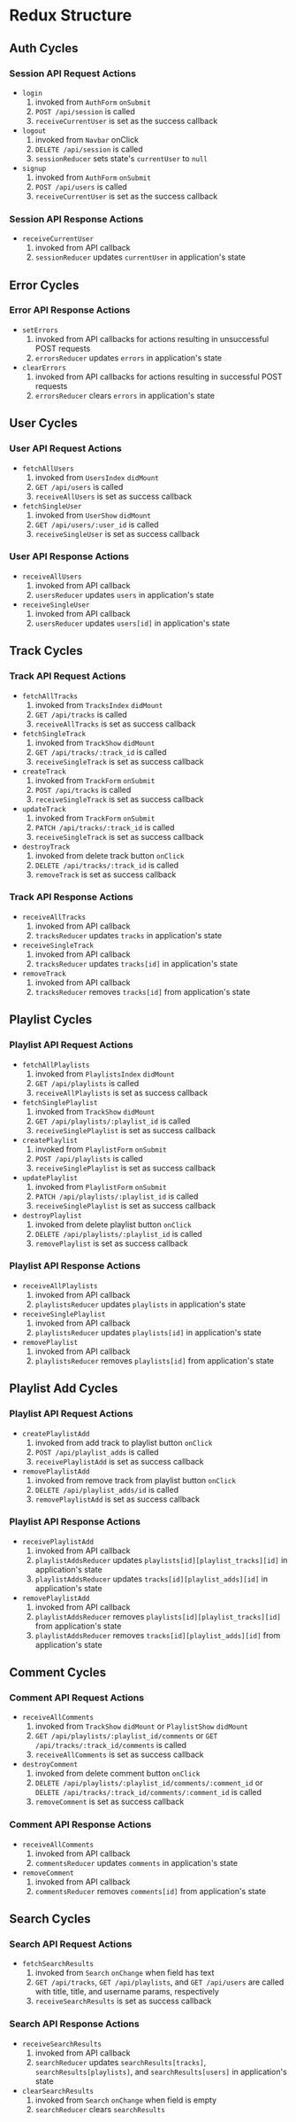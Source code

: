 # Redux Structure

## Auth Cycles
### Session API Request Actions
* `login`
  1. invoked from `AuthForm` `onSubmit`
  2. `POST /api/session` is called
  3. `receiveCurrentUser` is set as the success callback
* `logout`
  1. invoked from `Navbar` onClick
  2. `DELETE /api/session` is called
  3. `sessionReducer` sets state's `currentUser` to `null`
* `signup`
  1. invoked from `AuthForm` `onSubmit`
  2. `POST /api/users` is called
  3. `receiveCurrentUser` is set as the success callback

### Session API Response Actions
* `receiveCurrentUser`
  1. invoked from API callback
  2. `sessionReducer` updates `currentUser` in application's state


## Error Cycles
### Error API Response Actions
* `setErrors`
  1. invoked from API callbacks for actions resulting in unsuccessful POST requests
  2. `errorsReducer` updates `errors` in application's state
* `clearErrors`
  1. invoked from API callbacks for actions resulting in successful POST requests
  2. `errorsReducer` clears `errors` in application's state


## User Cycles
### User API Request Actions
* `fetchAllUsers`
  1. invoked from `UsersIndex` `didMount`
  2. `GET /api/users` is called
  3. `receiveAllUsers` is set as success callback
* `fetchSingleUser`
  1. invoked from `UserShow` `didMount`
  2. `GET /api/users/:user_id` is called
  3. `receiveSingleUser` is set as success callback

### User API Response Actions
* `receiveAllUsers`
  1. invoked from API callback
  2. `usersReducer` updates `users` in application's state
* `receiveSingleUser`
  1. invoked from API callback
  2. `usersReducer` updates `users[id]` in application's state


## Track Cycles
### Track API Request Actions
* `fetchAllTracks`
  1. invoked from `TracksIndex` `didMount`
  2. `GET /api/tracks` is called
  3. `receiveAllTracks` is set as success callback
* `fetchSingleTrack`
  1. invoked from `TrackShow` `didMount`
  2. `GET /api/tracks/:track_id` is called
  3. `receiveSingleTrack` is set as success callback
* `createTrack`
  1. invoked from `TrackForm` `onSubmit`
  2. `POST /api/tracks` is called
  3. `receiveSingleTrack` is set as success callback
* `updateTrack`
  1. invoked from `TrackForm` `onSubmit`
  2. `PATCH /api/tracks/:track_id` is called
  3. `receiveSingleTrack` is set as success callback
* `destroyTrack`
  1. invoked from delete track button `onClick`
  2. `DELETE /api/tracks/:track_id` is called
  3. `removeTrack` is set as success callback


### Track API Response Actions
* `receiveAllTracks`
  1. invoked from API callback
  2. `tracksReducer` updates `tracks` in application's state
* `receiveSingleTrack`
  1. invoked from API callback
  2. `tracksReducer` updates `tracks[id]` in application's state
* `removeTrack`
  1. invoked from API callback
  2. `tracksReducer` removes `tracks[id]` from application's state


## Playlist Cycles
### Playlist API Request Actions
* `fetchAllPlaylists`
  1. invoked from `PlaylistsIndex` `didMount`
  2. `GET /api/playlists` is called
  3. `receiveAllPlaylists` is set as success callback
* `fetchSinglePlaylist`
  1. invoked from `TrackShow` `didMount`
  2. `GET /api/playlists/:playlist_id` is called
  3. `receiveSinglePlaylist` is set as success callback
* `createPlaylist`
  1. invoked from `PlaylistForm` `onSubmit`
  2. `POST /api/playlists` is called
  3. `receiveSinglePlaylist` is set as success callback
* `updatePlaylist`
  1. invoked from `PlaylistForm` `onSubmit`
  2. `PATCH /api/playlists/:playlist_id` is called
  3. `receiveSinglePlaylist` is set as success callback
* `destroyPlaylist`
  1. invoked from delete playlist button `onClick`
  2. `DELETE /api/playlists/:playlist_id` is called
  3. `removePlaylist` is set as success callback


### Playlist API Response Actions
* `receiveAllPlaylists`
  1. invoked from API callback
  2. `playlistsReducer` updates `playlists` in application's state
* `receiveSinglePlaylist`
  1. invoked from API callback
  2. `playlistsReducer` updates `playlists[id]` in application's state
* `removePlaylist`
  1. invoked from API callback
  2. `playlistsReducer` removes `playlists[id]` from application's state
  
## Playlist Add Cycles
### Playlist API Request Actions
* `createPlaylistAdd`
  1. invoked from add track to playlist button `onClick`
  2. `POST /api/playlist_adds` is called
  3. `receivePlaylistAdd` is set as success callback
* `removePlaylistAdd`
  1. invoked from remove track from playlist button `onClick`
  2. `DELETE /api/playlist_adds/id` is called
  3. `removePlaylistAdd` is set as success callback
  
### Playlist API Response Actions
* `receivePlaylistAdd`
  1. invoked from API callback
  2. `playlistAddsReducer` updates `playlists[id][playlist_tracks][id]` in application's state
  3. `playlistAddsReducer` updates `tracks[id][playlist_adds][id]` in application's state
* `removePlaylistAdd`
  1. invoked from API callback
  2. `playlistAddsReducer` removes `playlists[id][playlist_tracks][id]` from application's state
  3. `playlistAddsReducer` removes `tracks[id][playlist_adds][id]` from application's state


## Comment Cycles
### Comment API Request Actions
* `receiveAllComments`
  1. invoked from `TrackShow` `didMount` or `PlaylistShow` `didMount`
  2. `GET /api/playlists/:playlist_id/comments` or `GET /api/tracks/:track_id/comments` is called
  3. `receiveAllComments` is set as success callback
* `destroyComment`
  1. invoked from delete comment button `onClick`
  2. `DELETE /api/playlists/:playlist_id/comments/:comment_id` or `DELETE /api/tracks/:track_id/comments/:comment_id` is called
  3. `removeComment` is set as success callback

### Comment API Response Actions
* `receiveAllComments`
  1. invoked from API callback
  2. `commentsReducer` updates `comments` in application's state
* `removeComment`
  1. invoked from API callback
  2. `commentsReducer` removes `comments[id]` from application's state


## Search Cycles
### Search API Request Actions
* `fetchSearchResults`
  1. invoked from `Search` `onChange` when field has text
  2. `GET /api/tracks`, `GET /api/playlists`, and `GET /api/users` are called with title, title, and username params, respectively
  3. `receiveSearchResults` is set as success callback

### Search API Response Actions
* `receiveSearchResults`
  1. invoked from API callback
  2. `searchReducer` updates `searchResults[tracks]`, `searchResults[playlists]`, and `searchResults[users]` in application's state
* `clearSearchResults`
  1. invoked from `Search` `onChange` when field is empty
  2. `searchReducer` clears `searchResults`

